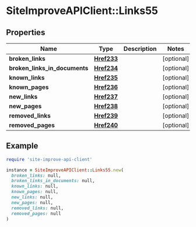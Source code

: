 # SiteImproveAPIClient::Links55

## Properties

| Name | Type | Description | Notes |
| ---- | ---- | ----------- | ----- |
| **broken_links** | [**Href233**](Href233.md) |  | [optional] |
| **broken_links_in_documents** | [**Href234**](Href234.md) |  | [optional] |
| **known_links** | [**Href235**](Href235.md) |  | [optional] |
| **known_pages** | [**Href236**](Href236.md) |  | [optional] |
| **new_links** | [**Href237**](Href237.md) |  | [optional] |
| **new_pages** | [**Href238**](Href238.md) |  | [optional] |
| **removed_links** | [**Href239**](Href239.md) |  | [optional] |
| **removed_pages** | [**Href240**](Href240.md) |  | [optional] |

## Example

```ruby
require 'site-improve-api-client'

instance = SiteImproveAPIClient::Links55.new(
  broken_links: null,
  broken_links_in_documents: null,
  known_links: null,
  known_pages: null,
  new_links: null,
  new_pages: null,
  removed_links: null,
  removed_pages: null
)
```

